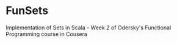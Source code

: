 # FunSets
Implementation of Sets in Scala - Week 2 of Odersky's Functional Programming course in Cousera
